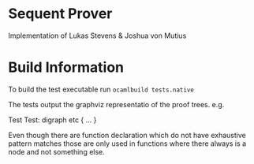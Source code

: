 # Sequent Prover

Implementation of Lukas Stevens & Joshua von Mutius

# Build Information

To build the test executable run `ocamlbuild tests.native`

The tests output the graphviz representatio of the proof trees.
e.g.


Test Test<Number>:
digraph etc {
...
}


Even though there are function declaration which do not have exhaustive pattern
matches those are only used in functions where there always is a node and not
something else.
